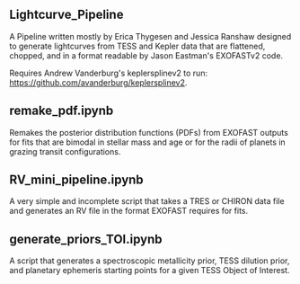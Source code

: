 
## Lightcurve_Pipeline
A Pipeline written mostly by Erica Thygesen and Jessica Ranshaw designed to generate lightcurves from TESS and Kepler data that are flattened, chopped, and in a format readable by Jason Eastman's EXOFASTv2 code.

Requires Andrew Vanderburg's keplersplinev2 to run: https://github.com/avanderburg/keplersplinev2.

## remake_pdf.ipynb

Remakes the posterior distribution functions (PDFs) from EXOFAST outputs for fits that are bimodal in stellar mass and age or for the radii of planets in grazing transit configurations.

## RV_mini_pipeline.ipynb

A very simple and incomplete script that takes a TRES or CHIRON data file and generates an RV file in the format EXOFAST requires for fits.

## generate_priors_TOI.ipynb

A script that generates a spectroscopic metallicity prior, TESS dilution prior, and planetary ephemeris starting points for a given TESS Object of Interest.
